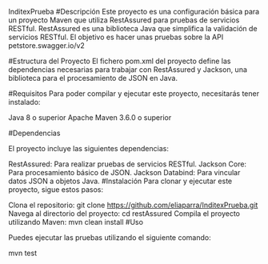 InditexPrueba
#Descripción Este proyecto es una configuración básica para un proyecto Maven que utiliza RestAssured para pruebas de servicios RESTful. RestAssured es una biblioteca Java que simplifica la validación de servicios RESTful. El objetivo es hacer unas pruebas sobre la API petstore.swagger.io/v2

#Estructura del Proyecto El fichero pom.xml del proyecto define las dependencias necesarias para trabajar con RestAssured y Jackson, una biblioteca para el procesamiento de JSON en Java.

#Requisitos Para poder compilar y ejecutar este proyecto, necesitarás tener instalado:

Java 8 o superior Apache Maven 3.6.0 o superior

#Dependencias

El proyecto incluye las siguientes dependencias:

RestAssured: Para realizar pruebas de servicios RESTful.
Jackson Core: Para procesamiento básico de JSON.
Jackson Databind: Para vincular datos JSON a objetos Java.
#Instalación Para clonar y ejecutar este proyecto, sigue estos pasos:

Clona el repositorio: git clone https://github.com/eliaparra/InditexPrueba.git
Navega al directorio del proyecto: cd restAssured
Compila el proyecto utilizando Maven: mvn clean install
#Uso

Puedes ejecutar las pruebas utilizando el siguiente comando:

mvn test
